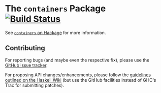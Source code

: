 The `containers` Package [![Build Status](https://travis-ci.org/haskell/containers.svg?branch=master)](https://travis-ci.org/haskell/containers)
========================

See [`containers` on Hackage](http://hackage.haskell.org/package/containers) for more information.


Contributing
------------

For reporting bugs (and maybe even the respective fix), please use the [GitHub issue tracker](https://github.com/haskell/containers/issues).

For proposing API changes/enhancements, please follow the [guidelines outlined on the Haskell Wiki](http://www.haskell.org/haskellwiki/Library_submissions#Guidance_for_proposers) (but use the GitHub facilities instead of GHC's Trac for submitting patches).
